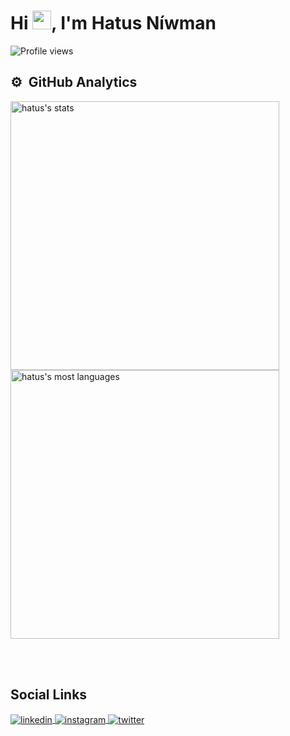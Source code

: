 <h1 align="left">Hi <img src="https://raw.githubusercontent.com/kaueMarques/kaueMarques/master/hi.gif" width="30px">, I'm Hatus Níwman</h1>
<p align="left"> <img src="https://komarev.com/ghpvc/?username=hatus&color=yellow" alt="Profile views" /> </p>


## ⚙️ &nbsp;GitHub Analytics

<p align="left">
<img width="430em" src="https://github-readme-stats.vercel.app/api?username=hatus&show_icons=true&theme=vision-friendly-dark" alt="hatus's stats"/>
<img width="430em" src="https://github-readme-stats.vercel.app/api/top-langs/?username=hatus&layout=compact&theme=vision-friendly-dark" alt="hatus's most languages"/>
</p>

<br><br>

## Social Links

<a href="https://linkedin.com/in/hatus" target="_blank">
  <img align="center" src="https://img.shields.io/badge/-hatus-05122A?style=flat&logo=linkedin" alt="linkedin"/>
</a>
<a href="https://instagram.com/hatus" target="_blank">
 <img align="center" src="https://img.shields.io/badge/-hatus-05122A?style=flat&logo=instagram" alt="instagram"/>
</a>
<a href="https://twitter.com/hatus" target="_blank">
  <img align="center" src="https://img.shields.io/badge/-hatus-05122A?style=flat&logo=twitter" alt="twitter"/>  
</a>
